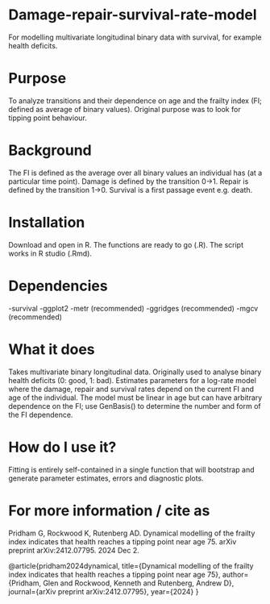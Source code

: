 # Damage-repair-survival-rate-model
For modelling multivariate longitudinal binary data with survival, for example health deficits.

# Purpose
To analyze transitions and their dependence on age and the frailty index (FI; defined as average of binary values). Original purpose was to look for tipping point behaviour.

# Background
The FI is defined as the average over all binary values an individual has (at a particular time point). Damage is defined by the transition 0->1. Repair is defined by the transition 1->0. Survival is a first passage event e.g. death.

# Installation
Download and open in R. The functions are ready to go (.R). The script works in R studio (.Rmd).

# Dependencies
-survival
-ggplot2
-metr (recommended)
-ggridges (recommended)
-mgcv (recommended)

# What it does
Takes multivariate binary longitudinal data. Originally used to analyse binary health deficits (0: good, 1: bad). Estimates parameters for a log-rate model where the damage, repair and survival rates depend on the current FI and age of the individual. The model must be linear in age but can have arbitrary dependence on the FI; use GenBasis() to determine the number and form of the FI dependence.

# How do I use it?
Fitting is entirely self-contained in a single function that will bootstrap and generate parameter estimates, errors and diagnostic plots.

# For more information / cite as
Pridham G, Rockwood K, Rutenberg AD. Dynamical modelling of the frailty index indicates that health reaches a tipping point near age 75. arXiv preprint arXiv:2412.07795. 2024 Dec 2.

@article{pridham2024dynamical,
  title={Dynamical modelling of the frailty index indicates that health reaches a tipping point near age 75},
  author={Pridham, Glen and Rockwood, Kenneth and Rutenberg, Andrew D},
  journal={arXiv preprint arXiv:2412.07795},
  year={2024}
}
